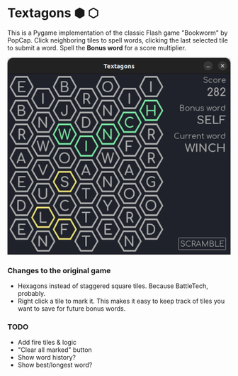 # Textagons ⬢ ⬡
This is a Pygame implementation of the classic Flash game "Bookworm" by PopCap. Click neighboring tiles to spell words, clicking the last selected tile to submit a word. Spell the **Bonus word** for a score multiplier.

![Textagons](assets/screenshot.png)

### Changes to the original game
* Hexagons instead of staggered square tiles. Because BattleTech, probably.
* Right click a tile to mark it. This makes it easy to keep track of tiles you want to save for future bonus words.

### TODO
* Add fire tiles & logic
* "Clear all marked" button
* Show word history?
* Show best/longest word?
